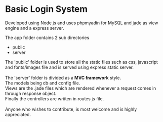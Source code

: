 Basic Login System
==================
Developed using Node.js and uses phpmyadin for MySQL and jade as view engine and a express server.

The app folder contains 2 sub directories 
<ul>
<li>public</li>
<li>server</li>
</ul>
The 'public' folder is used to store all the static files such as css, javascript and fonts/images file and is served using express static server.<br>
<br>
The 'server' folder is divided as a<b> MVC framework</b> style. <br>
The models being db and config file.<br>
Views are the .jade files which are rendered whenever a request comes in through response object.<br>
Finally the controllers are wriiten in routes.js file.  <br>
<br>
Anyone who wishes to contribute, is most welcome and is highly appreciated.<br>
